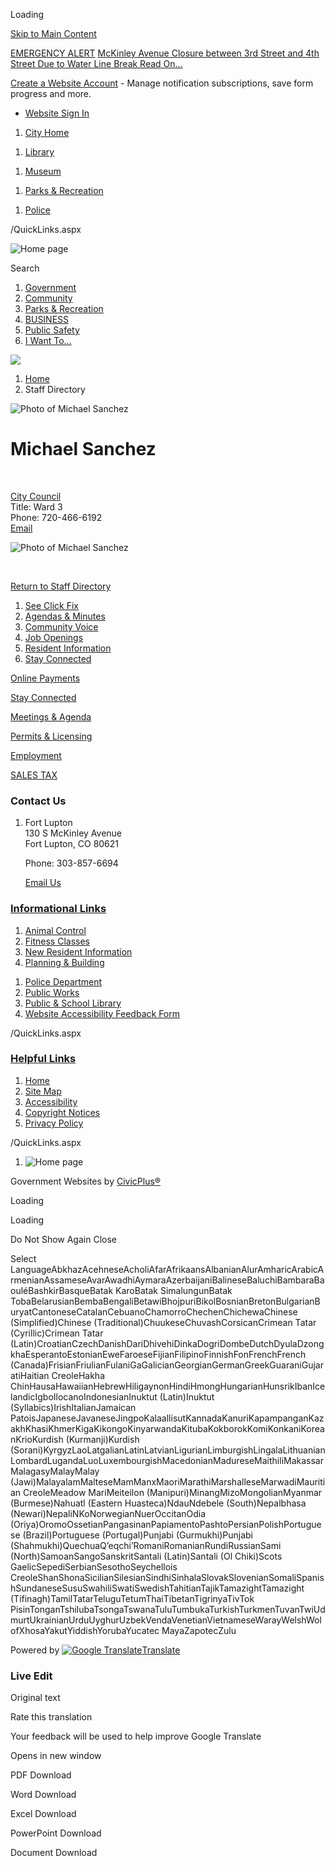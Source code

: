 Loading

[Skip to Main Content](https://www.fortluptonco.gov/directory.aspx?EID=183%2F)

[EMERGENCY ALERT](https://www.fortluptonco.gov/AlertCenter.aspx) [McKinley Avenue Closure between 3rd Street and 4th Street Due to Water Line Break Read On...](https://www.fortluptonco.gov/AlertCenter.aspx?AID=McKinley-Avenue-Closure-between-3rd-Stre-62)

[Create a Website Account](https://www.fortluptonco.gov/MyAccount/ProfileCreate) - Manage notification subscriptions, save form progress and more.   

- [Website Sign In](https://www.fortluptonco.gov/MyAccount)

<!--THE END-->

1. [City Home](https://www.fortluptonco.gov)

<!--THE END-->

1. [Library](https://www.fortluptonco.gov/1011/Public-School-Library)

<!--THE END-->

1. [Museum](https://fortluptonco.gov/157/Museum)

<!--THE END-->

1. [Parks &amp; Recreation](https://www.fortluptonco.gov/1012/Parks-Recreation)

<!--THE END-->

1. [Police](https://www.fortluptonco.gov/1013/Police-Department)

<!--THE END-->

/QuickLinks.aspx

![Home page](https://www.fortluptonco.gov/ImageRepository/Document?documentID=12527)

Search

1. [Government](https://www.fortluptonco.gov/131/Government)
2. [Community](https://www.fortluptonco.gov/166/Community)
3. [Parks &amp; Recreation](https://www.fortluptonco.gov/1012/Parks-Recreation)
4. [BUSINESS](https://www.fortluptonco.gov/129/BUSINESS)
5. [Public Safety](https://www.fortluptonco.gov/693/Public-Safety)
6. [I Want To…](https://www.fortluptonco.gov/165/I-Want-To)

<!--THE END-->

![](https://www.fortluptonco.gov/ImageRepository/Document?documentID=17582)

1. [Home](https://www.fortluptonco.gov)
2. Staff Directory

![Photo of Michael Sanchez ](https://www.fortluptonco.gov/ImageRepository/Document?documentID=18902 "Photo of Michael Sanchez ")

# Michael Sanchez

 

[City Council](https://www.fortluptonco.gov/Directory.aspx?DID=11)  
Title: Ward 3  
Phone: 720-466-6192  
[Email](mailto:msanchez@fortluptonco.gov)

![Photo of Michael Sanchez ](https://www.fortluptonco.gov/ImageRepository/Document?documentId=18902)

 

[Return to Staff Directory](https://www.fortluptonco.gov/Directory.aspx)

1. [See Click Fix](https://www.fortluptonco.gov/1024/SeeClickFix)
2. [Agendas &amp; Minutes](https://www.fortluptonco.gov/AgendaCenter)
3. [Community Voice](https://www.fortluptonco.gov/CommunityVoice)
4. [Job Openings](https://www.governmentjobs.com/careers/fortlupton)
5. [Resident Information](https://www.fortluptonco.gov/197/New-Resident-Information)
6. [Stay Connected](https://www.fortluptonco.gov/610/Stay-Connected)

[Online Payments](https://www.fortluptonco.gov/318/Pay)

[Stay Connected](https://www.fortluptonco.gov/610/Stay-Connected)

[Meetings &amp; Agenda](https://www.fortluptonco.gov/132/Agendas-Minutes)

[Permits &amp; Licensing](https://www.fortluptonco.gov/208/Building)

[Employment](https://www.governmentjobs.com/careers/fortlupton)

[SALES TAX](https://www.fortluptonco.gov/1323/Sales-Tax)

### Contact Us

1. Fort Lupton  
   130 S McKinley Avenue  
   Fort Lupton, CO 80621
   
   Phone: 303-857-6694
   
   [Email Us](https://www.fortluptonco.gov)

### [Informational Links](https://www.fortluptonco.gov/QuickLinks.aspx?CID=124)

1. [Animal Control](https://www.fortluptonco.gov/236/animal-control)
2. [Fitness Classes](https://www.fortluptonco.gov/174/fitness)
3. [New Resident Information](https://www.fortluptonco.gov/197/new-resident-information)
4. [Planning &amp; Building](https://www.fortluptonco.gov/159/planning-building)

<!--THE END-->

1. [Police Department](https://www.fortluptonco.gov/160/police)
2. [Public Works](https://www.fortluptonco.gov/162/public-works)
3. [Public &amp; School Library](https://www.fortluptonco.gov/1011/Public-School-Library)
4. [Website Accessibility Feedback Form](https://www.fortluptonco.gov/FormCenter/Accessibility-18/Website-Accessibility-Feedback-Form-113)

/QuickLinks.aspx

### [Helpful Links](https://www.fortluptonco.gov/QuickLinks.aspx?CID=125)

1. [Home](https://www.fortluptonco.gov)
2. [Site Map](https://www.fortluptonco.gov/sitemap)
3. [Accessibility](https://www.fortluptonco.gov/accessibility)
4. [Copyright Notices](https://www.fortluptonco.gov/site/copyright)
5. [Privacy Policy](https://www.fortluptonco.gov/privacy)

/QuickLinks.aspx

1. ![Home page](https://www.fortluptonco.gov/ImageRepository/Document?documentId=12541)

Government Websites by [CivicPlus®](https://connect.civicplus.com/referral)

Loading

Loading

Do Not Show Again Close

Select LanguageAbkhazAcehneseAcholiAfarAfrikaansAlbanianAlurAmharicArabicArmenianAssameseAvarAwadhiAymaraAzerbaijaniBalineseBaluchiBambaraBaouléBashkirBasqueBatak KaroBatak SimalungunBatak TobaBelarusianBembaBengaliBetawiBhojpuriBikolBosnianBretonBulgarianBuryatCantoneseCatalanCebuanoChamorroChechenChichewaChinese (Simplified)Chinese (Traditional)ChuukeseChuvashCorsicanCrimean Tatar (Cyrillic)Crimean Tatar (Latin)CroatianCzechDanishDariDhivehiDinkaDogriDombeDutchDyulaDzongkhaEsperantoEstonianEweFaroeseFijianFilipinoFinnishFonFrenchFrench (Canada)FrisianFriulianFulaniGaGalicianGeorgianGermanGreekGuaraniGujaratiHaitian CreoleHakha ChinHausaHawaiianHebrewHiligaynonHindiHmongHungarianHunsrikIbanIcelandicIgboIlocanoIndonesianInuktut (Latin)Inuktut (Syllabics)IrishItalianJamaican PatoisJapaneseJavaneseJingpoKalaallisutKannadaKanuriKapampanganKazakhKhasiKhmerKigaKikongoKinyarwandaKitubaKokborokKomiKonkaniKoreanKrioKurdish (Kurmanji)Kurdish (Sorani)KyrgyzLaoLatgalianLatinLatvianLigurianLimburgishLingalaLithuanianLombardLugandaLuoLuxembourgishMacedonianMadureseMaithiliMakassarMalagasyMalayMalay (Jawi)MalayalamMalteseMamManxMaoriMarathiMarshalleseMarwadiMauritian CreoleMeadow MariMeiteilon (Manipuri)MinangMizoMongolianMyanmar (Burmese)Nahuatl (Eastern Huasteca)NdauNdebele (South)Nepalbhasa (Newari)NepaliNKoNorwegianNuerOccitanOdia (Oriya)OromoOssetianPangasinanPapiamentoPashtoPersianPolishPortuguese (Brazil)Portuguese (Portugal)Punjabi (Gurmukhi)Punjabi (Shahmukhi)QuechuaQʼeqchiʼRomaniRomanianRundiRussianSami (North)SamoanSangoSanskritSantali (Latin)Santali (Ol Chiki)Scots GaelicSepediSerbianSesothoSeychellois CreoleShanShonaSicilianSilesianSindhiSinhalaSlovakSlovenianSomaliSpanishSundaneseSusuSwahiliSwatiSwedishTahitianTajikTamazightTamazight (Tifinagh)TamilTatarTeluguTetumThaiTibetanTigrinyaTivTok PisinTonganTshilubaTsongaTswanaTuluTumbukaTurkishTurkmenTuvanTwiUdmurtUkrainianUrduUyghurUzbekVendaVenetianVietnameseWarayWelshWolofXhosaYakutYiddishYorubaYucatec MayaZapotecZulu

Powered by [![Google Translate](https://www.gstatic.com/images/branding/googlelogo/1x/googlelogo_color_42x16dp.png)Translate](https://translate.google.com)

### Live Edit

Original text

Rate this translation

Your feedback will be used to help improve Google Translate

Opens in new window

PDF Download

Word Download

Excel Download

PowerPoint Download

Document Download